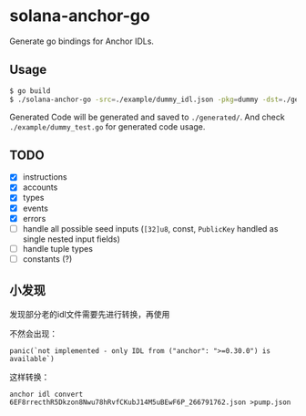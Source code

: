 # solana-anchor-go

Generate go bindings for Anchor IDLs.


## Usage

```bash
$ go build
$ ./solana-anchor-go -src=./example/dummy_idl.json -pkg=dummy -dst=./generated/dummy
```

Generated Code will be generated and saved to `./generated/`.
And check `./example/dummy_test.go` for generated code usage. 



## TODO
- [x] instructions
- [x] accounts
- [x] types
- [x] events
- [x] errors
- [ ] handle all possible seed inputs (`[32]u8`, const, `PublicKey` handled as single nested input fields)
- [ ] handle tuple types
- [ ] constants (?)

## 小发现
发现部分老的idl文件需要先进行转换，再使用

不然会出现：
```
panic(`not implemented - only IDL from ("anchor": ">=0.30.0") is available`)
```
这样转换：
```
anchor idl convert  6EF8rrecthR5Dkzon8Nwu78hRvfCKubJ14M5uBEwF6P_266791762.json >pump.json
```

